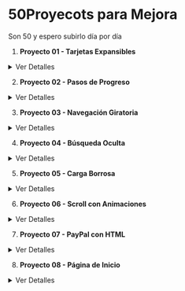 # 50Proyecots para Mejora
Son 50 y espero subirlo día por día

1. **Proyecto 01 - Tarjetas Expansibles**
<details>
  <summary>Ver Detalles</summary>
  
  ![image](https://github.com/Bloddy20Moon/50-Ejercicios/assets/118792974/9b113493-f279-48a7-9239-e90b86e4c8c8)
  
  [Ver el video](https://github.com/Bloddy20Moon/50-Ejercicios/assets/118792974/da17ddf6-da36-43aa-b7a8-453f2e54e737)
</details>

2. **Proyecto 02 - Pasos de Progreso**
<details>
  <summary>Ver Detalles</summary>
  
  ![image](https://github.com/Bloddy20Moon/50-Ejercicios/assets/118792974/78eacffb-3aaa-495b-a74c-6ea78da0f7d4)
  
  [Ver el video](https://github.com/Bloddy20Moon/50-Ejercicios/assets/118792974/9b976a35-12d6-41e0-8672-7351ccb88cee)
</details>

3. **Proyecto 03 - Navegación Giratoria**
<details>
  <summary>Ver Detalles</summary>
  
  ![image](https://github.com/Bloddy20Moon/50-Ejercicios/assets/118792974/210d7b09-5eb2-4107-be0b-a7740e0b144a)
  
  [Ver el video](https://github.com/Bloddy20Moon/50-Ejercicios/assets/118792974/07d0a671-ae6e-4d8c-a76a-2fe179bec752)
</details>

4. **Proyecto 04 - Búsqueda Oculta**
<details>
  <summary>Ver Detalles</summary>
  
  ![image](https://github.com/Bloddy20Moon/50-Ejercicios/assets/118792974/012ae965-f938-4979-8849-53a877125a32)
  
  [Ver el video](https://github.com/Bloddy20Moon/50-Ejercicios/assets/118792974/5088997b-2a8b-42c9-abec-7fafaf0e2727)
</details>

5. **Proyecto 05 - Carga Borrosa**
<details>
  <summary>Ver Detalles</summary>
  
  ![image](https://github.com/Bloddy20Moon/50-Ejercicios/assets/118792974/aa894d5f-5f1d-4974-92fb-01094f360fee)
  
  [Ver el video](https://github.com/Bloddy20Moon/50-Ejercicios/assets/118792974/e1a91ef9-a013-46a0-9c06-a956432b9e85)
</details>

6. **Proyecto 06 - Scroll con Animaciones**
<details>
  <summary>Ver Detalles</summary>

  ![image](https://github.com/Bloddy20Moon/50-Ejercicios/assets/118792974/9a3289b1-80d1-47b7-83c1-3b1538ffb5d5)
  
  [Ver el video](https://github.com/Bloddy20Moon/50-Ejercicios/assets/118792974/b97262c4-ec8f-4268-a44e-f063c26ff4e8)
</details>

7. **Proyecto 07 - PayPal con HTML**
<details>
  <summary>Ver Detalles</summary>
  
  ![image](https://github.com/Bloddy20Moon/50-Ejercicios/assets/118792974/0bb23207-fca6-484d-ba5c-4aab99c75b2a)
  
  [Ver el video](https://github.com/Bloddy20Moon/50-Ejercicios/assets/118792974/4d202ba8-af96-4cfb-8830-59c7bb1097eb)
</details>

8. **Proyecto 08 - Página de Inicio**
<details>
  <summary>Ver Detalles</summary>
  
  ![image](https://github.com/Bloddy20Moon/50-Ejercicios/assets/118792974/3108ec90-b777-4ecb-8e93-4038789a9dfa)

  
  [Ver el video](https://github.com/Bloddy20Moon/50-Ejercicios/assets/118792974/9033f078-176c-452a-81d1-48d304ef6896)
</details>

